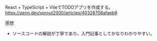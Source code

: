 React + TypeScript + ViteでTODOアプリを作成する。  
https://zenn.dev/sprout2000/articles/40328708afaeb9

感想

- ソースコードの解説が丁寧であり、入門記事としてかなりわかりやすい。
